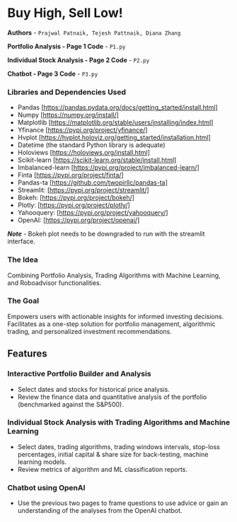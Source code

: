 # Buy High, Sell Low!

**Authors** - `Prajwal Patnaik, Tejesh Pattnaik, Diana Zhang`

**Portfolio Analysis - Page 1 Code** - `P1.py`

**Individual Stock Analysis - Page 2 Code** - `P2.py`

**Chatbot - Page 3 Code** - `P3.py`

### Libraries and Dependencies Used

- Pandas [https://pandas.pydata.org/docs/getting_started/install.html]
- Numpy [https://numpy.org/install/]
- Matplotlib [https://matplotlib.org/stable/users/installing/index.html]
- Yfinance [https://pypi.org/project/yfinance/]
- Hvplot [https://hvplot.holoviz.org/getting_started/installation.html]
- Datetime (the standard Python library is adequate)
- Holoviews [https://holoviews.org/install.html]
- Scikit-learn [https://scikit-learn.org/stable/install.html]
- Imbalanced-learn [https://pypi.org/project/imbalanced-learn/]
- Finta [https://pypi.org/project/finta/]
- Pandas-ta [https://github.com/twopirllc/pandas-ta]
- Streamlit: [https://pypi.org/project/streamlit/]
- Bokeh: [https://pypi.org/project/bokeh/]
- Plotly: [https://pypi.org/project/plotly/]
- Yahooquery: [https://pypi.org/project/yahooquery/]
- OpenAI: [https://pypi.org/project/openai/]

***Note*** - Bokeh plot needs to be downgraded to run with the streamlit interface.


### The Idea
Combining Portfolio Analysis, Trading Algorithms with Machine Learning, and Roboadvisor functionalities.

### The Goal
Empowers users with actionable insights for informed investing decisions. Facilitates as a one-step solution for portfolio management, algorithmic trading, and personalized investment recommendations.

## Features

### Interactive Portfolio Builder and Analysis
- Select dates and stocks for historical price analysis.
- Review the finance data and quantitative analysis of the portfolio (benchmarked against the S&P500).

### Individual Stock Analysis with Trading Algorithms and Machine Learning
- Select dates, trading algorithms, trading windows intervals, stop-loss percentages, initial capital & share size for back-testing, machine learning models.
- Review metrics of algorithm and ML classification reports.

### Chatbot using OpenAI
- Use the previous two pages to frame questions to use advice or gain an understanding of the analyses from the OpenAI chatbot.